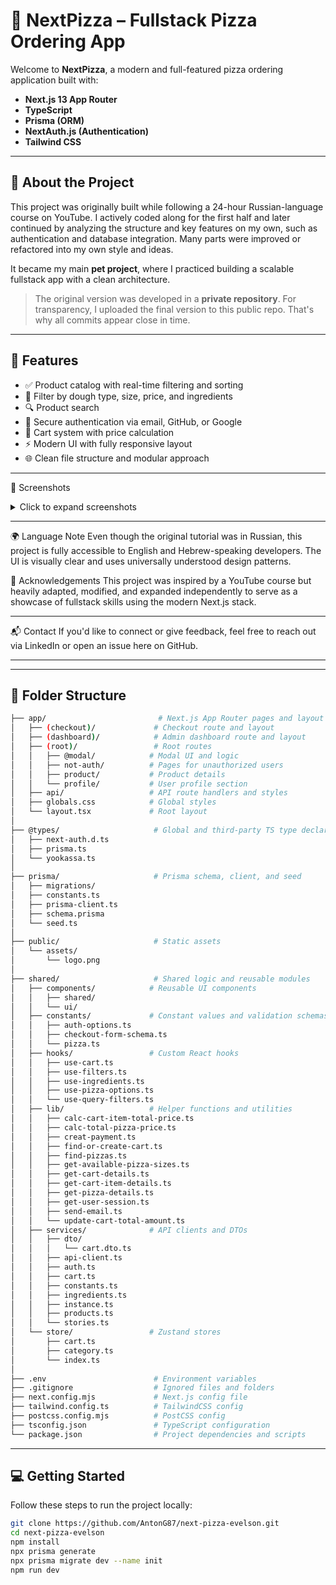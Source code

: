 # 🍕 NextPizza – Fullstack Pizza Ordering App

Welcome to **NextPizza**, a modern and full-featured pizza ordering application built with:

- **Next.js 13 App Router**
- **TypeScript**
- **Prisma (ORM)**
- **NextAuth.js (Authentication)**
- **Tailwind CSS**

---

## 🧾 About the Project

This project was originally built while following a 24-hour Russian-language course on YouTube. I actively coded along for the first half and later continued by analyzing the structure and key features on my own, such as authentication and database integration. Many parts were improved or refactored into my own style and ideas.

It became my main **pet project**, where I practiced building a scalable fullstack app with a clean architecture.

> The original version was developed in a **private repository**. For transparency, I uploaded the final version to this public repo. That's why all commits appear close in time.

---

## 🧠 Features

- ✅ Product catalog with real-time filtering and sorting  
- 🧀 Filter by dough type, size, price, and ingredients  
- 🔍 Product search  
- 🔐 Secure authentication via email, GitHub, or Google  
- 🛒 Cart system with price calculation  
- ⚡ Modern UI with fully responsive layout  
- 🌐 Clean file structure and modular approach  

---

📸 Screenshots
<details> <summary>Click to expand screenshots</summary>
  
🏠 Home Page

![image](https://github.com/user-attachments/assets/4c737053-f766-415c-b4f9-285fa3d230c4)

![image](https://github.com/user-attachments/assets/3c960a47-47a8-4ba2-9b0a-3d7dcd10c980)


🔐 Login Modal

![image](https://github.com/user-attachments/assets/6cc711ba-dc75-4a62-8220-e439dfe929d9)

![image](https://github.com/user-attachments/assets/53f327db-2d3d-4ecc-9c30-043bef085c7c)


🛒 Cart

![image](https://github.com/user-attachments/assets/2b7ffbf7-74cd-4459-870e-2c0a1e48bc71)

![image](https://github.com/user-attachments/assets/1a7366b9-6c4c-4765-b6dc-cb21de11d542)


🍕 Modal Choose

![image](https://github.com/user-attachments/assets/4eff4c7a-9d1e-43c8-9641-1e0bb26ad8da)

![image](https://github.com/user-attachments/assets/f8b498b5-3ec5-451f-9272-8d4bf1297331)

![image](https://github.com/user-attachments/assets/358099af-3110-4725-b588-dbaa6183d73e)


✅ Filters 

![image](https://github.com/user-attachments/assets/9a5d73a9-edff-4551-b327-04e6fcf87872)


</details>

--- 

🌍 Language Note
Even though the original tutorial was in Russian, this project is fully accessible to English and Hebrew-speaking developers. The UI is visually clear and uses universally understood design patterns.

🤝 Acknowledgements
This project was inspired by a YouTube course but heavily adapted, modified, and expanded independently to serve as a showcase of fullstack skills using the modern Next.js stack.

---

📬 Contact
If you'd like to connect or give feedback, feel free to reach out via LinkedIn or open an issue here on GitHub.

---

---
## 📁 Folder Structure
```bash
├── app/                         # Next.js App Router pages and layout
│   ├── (checkout)/             # Checkout route and layout
│   ├── (dashboard)/            # Admin dashboard route and layout
│   ├── (root)/                 # Root routes
│   │   ├── @modal/            # Modal UI and logic
│   │   ├── not-auth/          # Pages for unauthorized users
│   │   ├── product/           # Product details
│   │   └── profile/           # User profile section
│   ├── api/                   # API route handlers and styles
│   ├── globals.css            # Global styles
│   └── layout.tsx             # Root layout
│
├── @types/                     # Global and third-party TS type declarations
│   ├── next-auth.d.ts
│   ├── prisma.ts
│   └── yookassa.ts
│
├── prisma/                     # Prisma schema, client, and seed
│   ├── migrations/
│   ├── constants.ts
│   ├── prisma-client.ts
│   ├── schema.prisma
│   └── seed.ts
│
├── public/                     # Static assets
│   └── assets/
│       └── logo.png
│
├── shared/                     # Shared logic and reusable modules
│   ├── components/            # Reusable UI components
│   │   ├── shared/
│   │   └── ui/
│   ├── constants/             # Constant values and validation schemas
│   │   ├── auth-options.ts
│   │   ├── checkout-form-schema.ts
│   │   └── pizza.ts
│   ├── hooks/                 # Custom React hooks
│   │   ├── use-cart.ts
│   │   ├── use-filters.ts
│   │   ├── use-ingredients.ts
│   │   ├── use-pizza-options.ts
│   │   └── use-query-filters.ts
│   ├── lib/                   # Helper functions and utilities
│   │   ├── calc-cart-item-total-price.ts
│   │   ├── calc-total-pizza-price.ts
│   │   ├── creat-payment.ts
│   │   ├── find-or-create-cart.ts
│   │   ├── find-pizzas.ts
│   │   ├── get-available-pizza-sizes.ts
│   │   ├── get-cart-details.ts
│   │   ├── get-cart-item-details.ts
│   │   ├── get-pizza-details.ts
│   │   ├── get-user-session.ts
│   │   ├── send-email.ts
│   │   └── update-cart-total-amount.ts
│   ├── services/              # API clients and DTOs
│   │   ├── dto/
│   │   │   └── cart.dto.ts
│   │   ├── api-client.ts
│   │   ├── auth.ts
│   │   ├── cart.ts
│   │   ├── constants.ts
│   │   ├── ingredients.ts
│   │   ├── instance.ts
│   │   ├── products.ts
│   │   └── stories.ts
│   └── store/                 # Zustand stores
│       ├── cart.ts
│       ├── category.ts
│       └── index.ts
│
├── .env                        # Environment variables
├── .gitignore                  # Ignored files and folders
├── next.config.mjs             # Next.js config file
├── tailwind.config.ts          # TailwindCSS config
├── postcss.config.mjs          # PostCSS config
├── tsconfig.json               # TypeScript configuration
└── package.json                # Project dependencies and scripts
```

---
## 💻 Getting Started

Follow these steps to run the project locally:

```bash
git clone https://github.com/AntonG87/next-pizza-evelson.git
cd next-pizza-evelson
npm install
npx prisma generate
npx prisma migrate dev --name init
npm run dev
